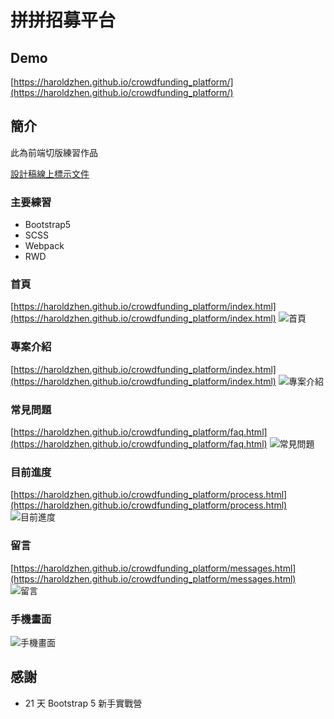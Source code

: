 # 拼拼招募平台

## Demo
[https://haroldzhen.github.io/crowdfunding_platform/](https://haroldzhen.github.io/crowdfunding_platform/)

## 簡介
此為前端切版練習作品

[設計稿線上標示文件](https://hexschool.tw/hk1Ga)

### 主要練習
+ Bootstrap5
+ SCSS
+ Webpack
+ RWD

### 首頁
[https://haroldzhen.github.io/crowdfunding_platform/index.html](https://haroldzhen.github.io/crowdfunding_platform/index.html)
![首頁](https://i.imgur.com/ZwKaYW1.jpg)

### 專案介紹
[https://haroldzhen.github.io/crowdfunding_platform/index.html](https://haroldzhen.github.io/crowdfunding_platform/index.html)
![專案介紹](https://i.imgur.com/HWy2niD.jpg)

### 常見問題
[https://haroldzhen.github.io/crowdfunding_platform/faq.html](https://haroldzhen.github.io/crowdfunding_platform/faq.html)
![常見問題](https://i.imgur.com/4x5JPhp.jpg)

### 目前進度
[https://haroldzhen.github.io/crowdfunding_platform/process.html](https://haroldzhen.github.io/crowdfunding_platform/process.html)
![目前進度](https://i.imgur.com/4ErqTzX.jpg)

### 留言
[https://haroldzhen.github.io/crowdfunding_platform/messages.html](https://haroldzhen.github.io/crowdfunding_platform/messages.html)
![留言](https://i.imgur.com/32fJUln.jpg)

### 手機畫面
![手機畫面](https://i.imgur.com/3VXCupX.jpg)


## 感謝
+ 21 天 Bootstrap 5 新手實戰營